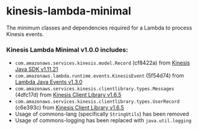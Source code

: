 # kinesis-lambda-minimal

The minimum classes and dependencies required for a Lambda to process Kinesis events.

### Kinesis Lambda Minimal v1.0.0 includes:

 - `com.amazonaws.services.kinesis.model.Record` (cf8422a) from [Kinesis Java SDK v1.11.21](https://github.com/aws/aws-sdk-java/tree/1.11.21/aws-java-sdk-kinesis)
 - `com.amazonaws.lambda.runtime.events.KinesisEvent` (5f54d74) from [Lambda Java Events v1.3.0](https://github.com/aws/aws-lambda-java-libs/tree/65ef84f630638a149fab6504d938d234eef0da4a/aws-lambda-java-events)
 - `com.amazonaws.services.kinesis.clientlibrary.types.Messages` (4dfc17d) from [Kinesis Client Library v1.6.5](https://github.com/awslabs/amazon-kinesis-client/tree/v1.6.5)
 - `com.amazonaws.services.kinesis.clientlibrary.types.UserRecord` (c6e393c) from [Kinesis Client Library v1.6.5](https://github.com/awslabs/amazon-kinesis-client/tree/v1.6.5)
  - Usage of commons-lang (specifically `StringUtils`) has been removed
  - Usage of commons-logging has been replaced with `java.util.logging`

